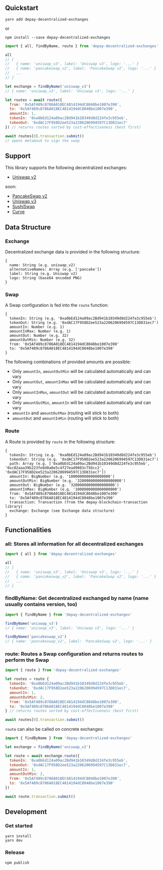 ## Quickstart

```
yarn add depay-decentralized-exchanges
```

or 

```
npm install --save depay-decentralized-exchanges
```

```javascript
import { all, findByName, route } from 'depay-decentralized-exchanges'

all
// [
//   { name: 'uniswap_v3', label: 'Uniswap v3', logo: '...' }
//   { name: 'pancakeswap_v2', label: 'PancakeSwap v2', logo: '...' }
//   ...
// ]

let exchange = findByName('uniswap_v3')
// { name: 'uniswap_v3', label: 'Uniswap v3', logo: '...' }

let routes = await route({
  from: '0x5Af489c8786A018EC4814194dC8048be1007e390',
  to: '0x5Af489c8786A018EC4814194dC8048be1007e390',
  amountIn: 1,
  tokenIn: '0xa0bEd124a09ac2Bd941b10349d8d224fe3c955eb',
  tokenOut: '0xdAC17F958D2ee523a2206206994597C13D831ec7'
}) // returns routes sorted by cost-effectiveness (best first)

await routes[0].transaction.submit()
// opens metamask to sign the swap
```

## Support

This library supports the following decentralized exchanges:

- [Uniswap v2](https://uniswap.org)

soon:
- [PancakeSwap v2](https://pancakeswap.info)
- [Uniswap v3](https://uniswap.org)
- [SushiSwap](https://sushi.com)
- [Curve](https://curve.fi)

## Data Structure

### Exchange

Decentralized exchange data is provided in the following structure:

```
{
  name: String (e.g. uniswap_v2)
  alternativeNames: Array (e.g. ['pancake'])
  label: String (e.g. Uniswap v2)
  logo: String (base64 encoded PNG)
}
```

### Swap

A Swap configuration is fed into the `route` function:

```
{
  tokenIn: String (e.g. '0xa0bEd124a09ac2Bd941b10349d8d224fe3c955eb')
  tokenOut: String (e.g. '0xdAC17F958D2ee523a2206206994597C13D831ec7')
  amountIn: Number (e.g. 1)
  amountInMax: Number (e.g. 1)
  amountOut: Number (e.g. 32)
  amountOutMin: Number (e.g. 32)
  from: '0x5Af489c8786A018EC4814194dC8048be1007e390'
  to: '0x5Af489c8786A018EC4814194dC8048be1007e390'
}
```

The following combinations of provided amounts are possible:

- Only `amountIn`, `amountOutMin` will be calculated automatically and can vary
- Only `amountOut`, `amountInMax` will be calculated automatically and can vary
- Only `amountInMax`, `amountOut` will be calculated automatically and can vary
- Only `amountOutMin`, `amountIn` will be calculated automatically and can vary
- `amountIn` and `amountOutMax` (routing will stick to both)
- `amountOut` and `amountInMin` (routing will stick to both)


### Route

A Route is provided by `route` in the following structure:

```
{
  tokenIn: String (e.g. '0xa0bEd124a09ac2Bd941b10349d8d224fe3c955eb')
  tokenOut: String (e.g. '0xdAC17F958D2ee523a2206206994597C13D831ec7')
  path: Array (e.g. ['0xa0bEd124a09ac2Bd941b10349d8d224fe3c955eb', '0xc02aaa39b223fe8d0a0e5c4f27ead9083c756cc2', '0xdAC17F958D2ee523a2206206994597C13D831ec7'])
  amountIn: BigNumber (e.g. '1000000000000000000')
  amountOutMin: BigNumber (e.g. '32000000000000000000')
  amountOut: BigNumber (e.g. '32000000000000000000')
  amountInMax: BigNumber (e.g. '1000000000000000000')
  from: '0x5Af489c8786A018EC4814194dC8048be1007e390'
  to: '0x5Af489c8786A018EC4814194dC8048be1007e390'
  transaction: Transaction (from the depay-blockchain-transaction library)
  exchange: Exchange (see Exchange data structure)
}
```

## Functionalities

### all: Stores all information for all decentralized exchanges

```javascript
import { all } from 'depay-decentralized-exchanges'

all
// [
//   { name: 'uniswap_v3', label: 'Uniswap v3', logo: '...' }
//   { name: 'pancakeswap_v2', label: 'PancakeSwap v2', logo: '...' }
//   ...
// ]

```

### findByName: Get decentralized exchanged by name (name usually contains version, too)

```javascript
import { findByName } from 'depay-decentralized-exchanges'

findByName('uniswap_v3')
// { name: 'uniswap_v3', label: 'Uniswap v3', logo: '...' }

findByName('pancakeswap_v2')
// { name: 'pancakeswap_v2', label: 'PancakeSwap v2', logo: '...' }
```

### route: Routes a Swap configuration and returns routes to perform the Swap

```javascript
import { route } from 'depay-decentralized-exchanges'

let routes = route {
  tokenIn: '0xa0bEd124a09ac2Bd941b10349d8d224fe3c955eb',
  tokenOut: '0xdAC17F958D2ee523a2206206994597C13D831ec7',
  amountIn: 1,
  amountOutMin: 2,
  from: '0x5Af489c8786A018EC4814194dC8048be1007e390',
  to: '0x5Af489c8786A018EC4814194dC8048be1007e390'
} // returns routes sorted by cost-effectiveness (best first)

await routes[0].transaction.submit()
```

`route` can also be called on concrete exchanges: 

```javascript
import { findByName } from 'depay-decentralized-exchanges'

let exchange = findByName('uniswap_v2')

let route = await exchange.route({
  tokenIn: '0xa0bEd124a09ac2Bd941b10349d8d224fe3c955eb',
  tokenOut: '0xdAC17F958D2ee523a2206206994597C13D831ec7',
  amountIn: 1,
  amountOutMin: 2,
  from: '0x5Af489c8786A018EC4814194dC8048be1007e390',
  to: '0x5Af489c8786A018EC4814194dC8048be1007e390'
})

await route.transaction.submit()
```

## Development

### Get started

```
yarn install
yarn dev
```

### Release

```
npm publish
```
